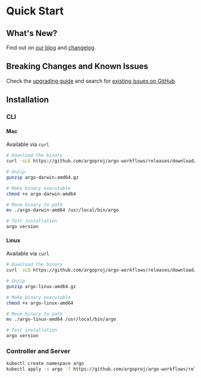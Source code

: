 # Quick Start

## What's New?

Find out on [our blog](https://blog.argoproj.io) and [changelog](https://github.com/argoproj/argo-workflows/blob/main/CHANGELOG.md).

## Breaking Changes and Known Issues

Check the [upgrading guide](https://argo-workflows.readthedocs.io/en/latest/upgrading/) and search for [existing issues on GitHub](https://github.com/argoproj/argo-workflows/issues).

## Installation

### CLI

#### Mac

Available via `curl`

```bash
# Download the binary
curl -sLO https://github.com/argoproj/argo-workflows/releases/download/${version}/argo-darwin-amd64.gz

# Unzip
gunzip argo-darwin-amd64.gz

# Make binary executable
chmod +x argo-darwin-amd64

# Move binary to path
mv ./argo-darwin-amd64 /usr/local/bin/argo

# Test installation
argo version
```

#### Linux

Available via `curl`

```bash
# Download the binary
curl -sLO https://github.com/argoproj/argo-workflows/releases/download/${version}/argo-linux-amd64.gz

# Unzip
gunzip argo-linux-amd64.gz

# Make binary executable
chmod +x argo-linux-amd64

# Move binary to path
mv ./argo-linux-amd64 /usr/local/bin/argo

# Test installation
argo version
```

### Controller and Server

```bash
kubectl create namespace argo
kubectl apply -n argo -f https://github.com/argoproj/argo-workflows/releases/download/${version}/install.yaml
```
